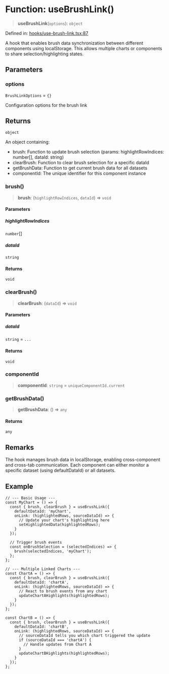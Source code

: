 # Function: useBrushLink()

> **useBrushLink**(`options`): `object`

Defined in: [hooks/use-brush-link.tsx:87](https://github.com/GeoDaCenter/openassistant/blob/65e761aafcb8b3d759c0e5ae9c1cbe8e024f7128/packages/common/src/hooks/use-brush-link.tsx#L87)

A hook that enables brush data synchronization between different components using localStorage.
This allows multiple charts or components to share selection/highlighting states.

## Parameters

### options

`BrushLinkOptions` = `{}`

Configuration options for the brush link

## Returns

`object`

An object containing:
- brush: Function to update brush selection (params: highlightRowIndices: number[], dataId: string)
- clearBrush: Function to clear brush selection for a specific dataId
- getBrushData: Function to get current brush data for all datasets
- componentId: The unique identifier for this component instance

### brush()

> **brush**: (`highlightRowIndices`, `dataId`) => `void`

#### Parameters

##### highlightRowIndices

`number`[]

##### dataId

`string`

#### Returns

`void`

### clearBrush()

> **clearBrush**: (`dataId`) => `void`

#### Parameters

##### dataId

`string` = `...`

#### Returns

`void`

### componentId

> **componentId**: `string` = `uniqueComponentId.current`

### getBrushData()

> **getBrushData**: () => `any`

#### Returns

`any`

## Remarks

The hook manages brush data in localStorage, enabling cross-component and cross-tab communication.
Each component can either monitor a specific dataset (using defaultDataId) or all datasets.

## Example

```tsx
// --- Basic Usage ---
const MyChart = () => {
  const { brush, clearBrush } = useBrushLink({
    defaultDataId: 'myChart',
    onLink: (highlightedRows, sourceDataId) => {
      // Update your chart's highlighting here
      setHighlightedData(highlightedRows);
    }
  });

  // Trigger brush events
  const onBrushSelection = (selectedIndices) => {
    brush(selectedIndices, 'myChart');
  };
};

// --- Multiple Linked Charts ---
const ChartA = () => {
  const { brush, clearBrush } = useBrushLink({
    defaultDataId: 'chartA',
    onLink: (highlightedRows, sourceDataId) => {
      // React to brush events from any chart
      updateChartAHighlights(highlightedRows);
    }
  });
};

const ChartB = () => {
  const { brush, clearBrush } = useBrushLink({
    defaultDataId: 'chartB',
    onLink: (highlightedRows, sourceDataId) => {
      // sourceDataId tells you which chart triggered the update
      if (sourceDataId === 'chartA') {
        // Handle updates from Chart A
      }
      updateChartBHighlights(highlightedRows);
    }
  });
};
```
